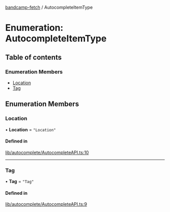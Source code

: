 [bandcamp-fetch](../README.md) / AutocompleteItemType

# Enumeration: AutocompleteItemType

## Table of contents

### Enumeration Members

- [Location](AutocompleteItemType.md#location)
- [Tag](AutocompleteItemType.md#tag)

## Enumeration Members

### Location

• **Location** = ``"Location"``

#### Defined in

[lib/autocomplete/AutocompleteAPI.ts:10](https://github.com/patrickkfkan/bandcamp-fetch/blob/7815c68/src/lib/autocomplete/AutocompleteAPI.ts#L10)

___

### Tag

• **Tag** = ``"Tag"``

#### Defined in

[lib/autocomplete/AutocompleteAPI.ts:9](https://github.com/patrickkfkan/bandcamp-fetch/blob/7815c68/src/lib/autocomplete/AutocompleteAPI.ts#L9)

